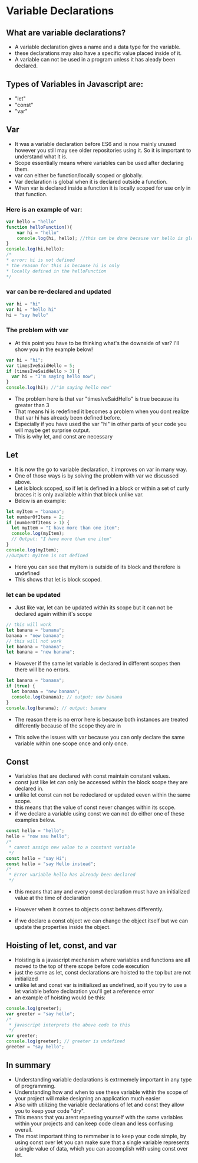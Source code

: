 # Variable Declarations

## What are variable declarations?

- A variable declaration gives a name and a data type for the variable.
- these declarations may also have a specific value placed inside of it.
- A variable can not be used in a program unless it has aleady been declared.

## Types of Variables in Javascript are:

- "let"
- "const"
- "var"

## Var

- It was a variable declaration before ES6 and is now mainly unused however you still may see older repositories using it. So it is important to understand what it is.
- Scope essentially means where variables can be used after declaring them.
- var can either be function/locally scoped or globally.
- Var declaration is global when it is declared outside a function.
- When var is declared inside a function it is locally scoped for use only in that function.

### Here is an example of var:

```javascript
var hello = "hello"
function helloFunction(){
    var hi = "hello"
    console.log(hi, hello); //this can be done because var hello is global and is declared outside the function
}
console.log(hi,hello);
/*
* error: hi is not defined
* the reason for this is because hi is only
* locally defined in the helloFunction
*/
```

### var can be re-declared and updated

```javascript
var hi = "hi"
var hi = "hello hi"
hi = "say hello"
```

### The problem with var

- At this point you have to be thinking what's the downside of var? I'll show you in the example below!

```javascript
var hi = "hi";
var timesIveSaidHello = 5;
if (timesIveSaidHello > 3) {
  var hi = "I'm saying hello now";
}
console.log(hi); //"im saying hello now"
```

- The problem here is that var "timesIveSaidHello" is true because its greater than 3
- That means hi is redefined it becomes a problem when you dont realize that var hi has already been defined before.
- Especially if you have used the var "hi" in other parts of your code you will maybe get surprise output.
- This is why let, and const are necessary

## Let

- It is now the go to variable declaration, it improves on var in many way.
- One of those ways is by solving the problem with var we discussed above.
- Let is block scoped, so if let is defined in a block or within a set of curly braces it is only available within that block unlike var.
- Below is an example:

```javascript
let myItem = "banana";
let numberOfItems = 2;
if (numberOfItems > 1) {
  let myItem = "I have more than one item";
  console.log(myItem);
  // Output: "I have more than one item"
}
console.log(myItem);
//Output: myItem is not defined
```

- Here you can see that myItem is outside of its block and therefore is undefined
- This shows that let is block scoped.

### let can be updated

- Just like var, let can be updated within its scope but it can not be declared again within it's scope

```javascript
// this will work
let banana = "banana";
banana = "new banana";
// this will not work
let banana = "banana";
let banana = "new banana";
```

- However if the same let variable is declared in different scopes then there will be no errors.

```javascript
let banana = "banana";
if (true) {
  let banana = "new banana";
  console.log(banana); // output: new banana
}
console.log(banana); // output: banana
```

- The reason there is no error here is because both instances are treated differently because of the scope they are in

- This solve the issues with var because you can only declare the same variable within one scope once and only once.

## Const

- Variables that are declared with const maintain constant values.
- const just like let can only be accessed within the block scope they are declared in.
- unlike let const can not be redeclared or updated eeven within the same scope.
- this means that the value of const never changes within its scope.
- if we declare a variable using const we can not do either one of these examples below.

```javascript
const hello = "hello";
hello = "now sau hello";
/*
 * cannot assign new value to a constant variable
 */
const hello = "say Hi";
const hello = "say Hello instead";
/*
 * Error variable hello has already been declared
 */
```

- this means that any and every const declaration must have an initialized value at the time of declaration

- However when it comes to objects const behaves differently.
- if we declare a const object we can change the object itself but we can update the properties inside the object.

## Hoisting of let, const, and var

- Hoisting is a javascript mechanism where variables and functions are all moved to the top of there scope before code execution
- just the same as let, const declarations are hoisted to the top but are not initialized
- unlike let and const var is initialized as undefined, so if you try to use a let variable before declaration you'll get a reference error
- an example of hoisting would be this:

```javascript
console.log(greeter);
var greeter = "say hello";
/*
 * javascript interprets the above code to this
 */
var greeter;
console.log(greeter); // greeter is undefined
greeter = "say hello";
```

## In summary

- Understanding variable declarations is extrmemely important in any type of programming.
- Understanding how and when to use these variable within the scope of your project will make designing an application much easier
- Also with utilizing the variable declarations of let and const they allow you to keep your code "dry".
- This means that you arent repaeting yourself with the same variables within your projects and can keep code clean and less confusing overall.
- The most important thing to remmeber is to keep your code simple, by using const over let you can make sure that a single variable represents a single value of data, which you can accomplish with using const over let.

